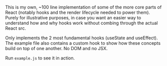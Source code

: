 This is my own, ~100 line implementation of some of the more core parts of React (notably hooks and the render lifecycle needed to power them). Purely for illustrative purposes, in case you want an easier way to understand how and why hooks work without combing through the actual React src. 

Only implements the 2 most fundamental hooks (useState and useEffect). The example file also contains a custom hook to show how these concepts build on top of one another. No DOM and no JSX. 

Run `example.js` to see it in action.